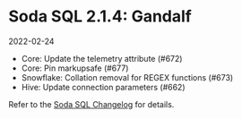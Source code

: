 # Soda SQL 2.1.4: Gandalf
2022-02-24


- Core: Update the telemetry attribute (#672)
- Core: Pin markupsafe (#677)
- Snowflake: Collation removal for REGEX functions (#673)
- Hive: Update connection parameters (#662)

Refer to the <a href="https://github.com/sodadata/soda-sql/blob/main/CHANGELOG.md" target="_blank">Soda SQL Changelog</a> for details.